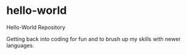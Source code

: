 # hello-world
Hello-World Repository

Getting back into coding for fun and to brush up my skills with newer languages.
